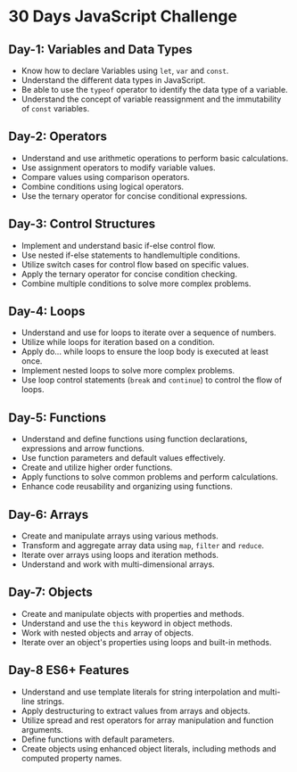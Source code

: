 # 30 Days JavaScript Challenge

## Day-1: Variables and Data Types

- Know how to declare Variables using `let`, `var` and `const`.
- Understand the different data types in JavaScript.
- Be able to use the `typeof` operator to identify the data type of a variable.
- Understand the concept of variable reassignment and the immutability of `const` variables.

## Day-2: Operators

- Understand and use arithmetic operations to perform basic calculations.
- Use assignment operators to modify variable values.
- Compare values using comparison operators.
- Combine conditions using logical operators.
- Use the ternary operator for concise conditional expressions.

## Day-3: Control Structures

- Implement and understand basic if-else control flow.
- Use nested if-else statements to handlemultiple conditions.
- Utilize switch cases for control flow based on specific values.
- Apply the ternary operator for concise condition checking.
- Combine multiple conditions to solve more complex problems.

## Day-4: Loops

- Understand and use for loops to iterate over a sequence of numbers.
- Utilize while loops for iteration based on a condition.
- Apply do... while loops to ensure the loop body is executed at least once.
- Implement nested loops to solve more complex problems.
- Use loop control statements (`break` and `continue`) to control the flow of loops.

## Day-5: Functions

- Understand and define functions using function declarations, expressions and arrow functions.
- Use function parameters and default values effectively.
- Create and utilize higher order functions.
- Apply functions to solve common problems and perform calculations.
- Enhance code reusability and organizing using functions.

## Day-6: Arrays

- Create and manipulate arrays using various methods.
- Transform and aggregate array data using `map`, `filter` and `reduce`.
- Iterate over arrays using loops and iteration methods.
- Understand and work with multi-dimensional arrays.

## Day-7: Objects

- Create and manipulate objects with properties and methods.
- Understand and use the `this` keyword in object methods.
- Work with nested objects and array of objects.
- Iterate over an object's properties using loops and built-in methods.

## Day-8 ES6+ Features

- Understand and use template literals for string interpolation and multi-line strings.
- Apply destructuring to extract values from arrays and objects.
- Utilize spread and rest operators for array manipulation and function arguments.
- Define functions with default parameters.
- Create objects using enhanced object literals, including methods and computed property names.